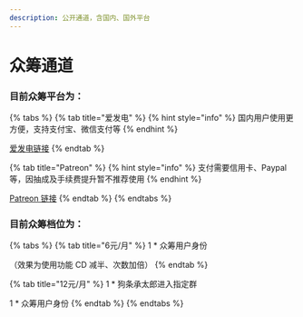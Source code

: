 ```yaml
---
description: 公开通道，含国内、国外平台
---
```


# 众筹通道

### 目前众筹平台为：

{% tabs %}
{% tab title="爱发电" %}
{% hint style="info" %}
国内用户使用更方便，支持支付宝、微信支付等
{% endhint %}

[爱发电链接](https://afdian.net/@mitch)
{% endtab %}

{% tab title="Patreon" %}
{% hint style="info" %}
支付需要信用卡、Paypal等，因抽成及手续费提升暂不推荐使用
{% endhint %}

[Patreon 链接](https://www.patreon.com/mitchx7)
{% endtab %}
{% endtabs %}

### 目前众筹档位为：

{% tabs %}
{% tab title="6元/月" %}
1 \* 众筹用户身份

（效果为使用功能 CD 减半、次数加倍）
{% endtab %}

{% tab title="12元/月" %}
1 \* 狗条承太郎进入指定群

1 \* 众筹用户身份
{% endtab %}
{% endtabs %}



